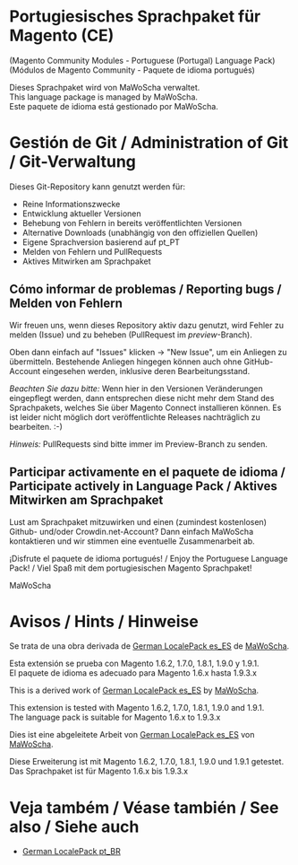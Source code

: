 # Portugiesisches Sprachpaket für Magento (CE)
(Magento Community Modules - Portuguese (Portugal) Language Pack)<br />
(Módulos de Magento Community - Paquete de idioma portugués)

Dieses Sprachpaket wird von MaWoScha verwaltet.<br />
This language package is managed by MaWoScha.<br />
Este paquete de idioma está gestionado por MaWoScha.


# Gestión de Git / Administration of Git / Git-Verwaltung

Dieses Git-Repository kann genutzt werden für:

* Reine Informationszwecke
* Entwicklung aktueller Versionen
* Behebung von Fehlern in bereits veröffentlichten Versionen
* Alternative Downloads (unabhängig von den offiziellen Quellen)
* Eigene Sprachversion basierend auf pt_PT
* Melden von Fehlern und PullRequests
* Aktives Mitwirken am Sprachpaket

## Cómo informar de problemas / Reporting bugs / Melden von Fehlern

Wir freuen uns, wenn dieses Repository aktiv dazu genutzt, wird Fehler zu melden (Issue) und zu beheben (PullRequest im _preview_-Branch).

Oben dann einfach auf "Issues" klicken -> "New Issue", um ein Anliegen zu übermitteln. Bestehende Anliegen hingegen können auch ohne GitHub-Account eingesehen werden, inklusive deren Bearbeitungsstand.

_Beachten Sie dazu bitte:_ Wenn hier in den Versionen Veränderungen eingepflegt werden, dann entsprechen diese nicht mehr dem Stand des Sprachpakets, welches Sie über Magento Connect installieren können. Es ist leider nicht möglich dort veröffentlichte Releases nachträglich zu bearbeiten. :-)

_Hinweis:_ PullRequests sind bitte immer im Preview-Branch zu senden.

## Participar activamente en el paquete de idioma / Participate actively in Language Pack / Aktives Mitwirken am Sprachpaket

Lust am Sprachpaket mitzuwirken und einen (zumindest kostenlosen) Github- und/oder Crowdin.net-Account? Dann einfach MaWoScha kontaktieren und wir stimmen eine eventuelle Zusammenarbeit ab.

¡Disfrute el paquete de idioma portugués! / Enjoy the Portuguese Language Pack! / Viel Spaß mit dem portugiesischen Magento Sprachpaket!

MaWoScha


# Avisos / Hints / Hinweise

Se trata de una obra derivada de [German LocalePack es_ES](https://github.com/MaWoScha/German_LocalePack_es_ES) de [MaWoScha](https://github.com/MaWoScha/).

Esta extensión se prueba con Magento 1.6.2, 1.7.0, 1.8.1, 1.9.0 y 1.9.1. <br />
El paquete de idioma es adecuado para Magento 1.6.x hasta 1.9.3.x


This is a derived work of [German LocalePack es_ES](https://github.com/MaWoScha/German_LocalePack_es_ES) by [MaWoScha](https://github.com/MaWoScha/).

This extension is tested with Magento 1.6.2, 1.7.0, 1.8.1, 1.9.0 and 1.9.1. <br />
The language pack is suitable for Magento 1.6.x to 1.9.3.x


Dies ist eine abgeleitete Arbeit von [German LocalePack es_ES](https://github.com/MaWoScha/German_LocalePack_es_ES) von [MaWoScha](https://github.com/MaWoScha/).

Diese Erweiterung ist mit Magento 1.6.2, 1.7.0, 1.8.1, 1.9.0 und 1.9.1 getestet. <br />
Das Sprachpaket ist für Magento 1.6.x bis 1.9.3.x


# Veja também / Véase también / See also / Siehe auch
* [German LocalePack pt_BR](https://github.com/MaWoScha/German_LocalePack_pt_BR)

